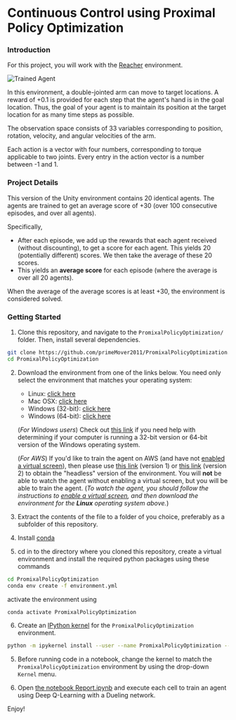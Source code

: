 [//]: # (Image References)

[image1]: https://user-images.githubusercontent.com/10624937/43851024-320ba930-9aff-11e8-8493-ee547c6af349.gif "Trained Agent"

# Continuous Control using Proximal Policy Optimization 

### Introduction

For this project, you will work with the [Reacher](https://github.com/Unity-Technologies/ml-agents/blob/master/docs/Learning-Environment-Examples.md#reacher) environment.

![Trained Agent][image1]

In this environment, a double-jointed arm can move to target locations. A reward of +0.1 is provided for each step that the agent's hand is in the goal location. Thus, the goal of your agent is to maintain its position at the target location for as many time steps as possible.

The observation space consists of 33 variables corresponding to position, rotation, velocity, and angular velocities of the arm.

Each action is a vector with four numbers, corresponding to torque applicable to two joints. Every entry in the action vector is a number between -1 and 1.

### Project Details

This version of the Unity environment contains 20 identical agents.
The agents are trained to get an average score of +30 (over 100 consecutive episodes, and over all agents).

  Specifically,
- After each episode, we add up the rewards that each agent received (without discounting), to get a score for each agent.  This yields 20 (potentially different) scores.  We then take the average of these 20 scores. 
- This yields an **average score** for each episode (where the average is over all 20 agents).

When the average of the average scores is at least +30, the environment is considered solved.

### Getting Started

1. Clone this repository, and navigate to the `PromixalPolicyOptimization/` folder.  Then, install several dependencies.

```bash
git clone https://github.com/primeMover2011/PromixalPolicyOptimization.git
cd PromixalPolicyOptimization
```


2. Download the environment from one of the links below.  You need only select the environment that matches your operating system:

    - Linux: [click here](https://s3-us-west-1.amazonaws.com/udacity-drlnd/P2/Reacher/Reacher_Linux.zip)
    - Mac OSX: [click here](https://s3-us-west-1.amazonaws.com/udacity-drlnd/P2/Reacher/Reacher.app.zip)
    - Windows (32-bit): [click here](https://s3-us-west-1.amazonaws.com/udacity-drlnd/P2/Reacher/Reacher_Windows_x86.zip)
    - Windows (64-bit): [click here](https://s3-us-west-1.amazonaws.com/udacity-drlnd/P2/Reacher/Reacher_Windows_x86_64.zip)

    (_For Windows users_) Check out [this link](https://support.microsoft.com/en-us/help/827218/how-to-determine-whether-a-computer-is-running-a-32-bit-version-or-64) if you need help with determining if your computer is running a 32-bit version or 64-bit version of the Windows operating system.

    (_For AWS_) If you'd like to train the agent on AWS (and have not [enabled a virtual screen](https://github.com/Unity-Technologies/ml-agents/blob/master/docs/Training-on-Amazon-Web-Service.md)), then please use [this link](https://s3-us-west-1.amazonaws.com/udacity-drlnd/P2/Reacher/one_agent/Reacher_Linux_NoVis.zip) (version 1) or [this link](https://s3-us-west-1.amazonaws.com/udacity-drlnd/P2/Reacher/Reacher_Linux_NoVis.zip) (version 2) to obtain the "headless" version of the environment.  You will **not** be able to watch the agent without enabling a virtual screen, but you will be able to train the agent.  (_To watch the agent, you should follow the instructions to [enable a virtual screen](https://github.com/Unity-Technologies/ml-agents/blob/master/docs/Training-on-Amazon-Web-Service.md), and then download the environment for the **Linux** operating system above._)


3. Extract the contents of the file to a folder of you choice, preferably as a subfolder of this repository.

4. Install [conda](https://conda.io/en/latest/miniconda.html) 

5. cd in to the directory where you cloned this repository, create a virtual environment and install the required python packages using these commands

```bash
cd PromixalPolicyOptimization
conda env create -f environment.yml
```

activate the environment using

```bash
conda activate PromixalPolicyOptimization
```

6. Create an [IPython kernel](http://ipython.readthedocs.io/en/stable/install/kernel_install.html) for the `PromixalPolicyOptimization` environment.  
```bash
python -m ipykernel install --user --name PromixalPolicyOptimization --display-name "PromixalPolicyOptimization"
```
5. Before running code in a notebook, change the kernel to match the `PromixalPolicyOptimization` environment by using the drop-down `Kernel` menu. 


6. Open [the notebook Report.ipynb](./Report.ipynb) and execute each cell to train an agent using Deep Q-Learning with a Dueling network.

Enjoy!





